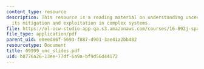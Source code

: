 ```yaml
---
content_type: resource
description: This resource is a reading material on understanding uncertainty and
  its mitigation and exploitation in complex systems.
file: https://ol-ocw-studio-app-qa.s3.amazonaws.com/courses/16-892j-space-system-architecture-and-design-fall-2004/b8776a2613ee77df6a9abf9d56d44172_09999_unc_slides.pdf
file_type: application/pdf
parent_uid: e0eed86f-5693-f887-d901-3ae41a2bb482
resourcetype: Document
title: 09999_unc_slides.pdf
uid: b8776a26-13ee-77df-6a9a-bf9d56d44172
---
```

